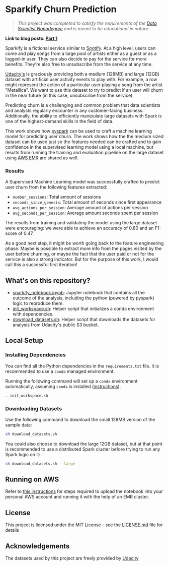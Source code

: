 # Sparkify Churn Prediction

> *This project was completed to satisfy the requirements of the [Data Scientist Nanodegree](https://www.udacity.com/course/data-scientist-nanodegree--nd025) and is meant to be educational in nature.*

**Link to blog posts: [Part 1](https://medium.com/@jcm.orlando/predicting-user-churn-with-pyspark-part-1-f13befbf04c3)**

Sparkify is a fictional service similar to [Spotify](https://en.wikipedia.org/wiki/Spotify). At a high level, users can come and play
songs from a large pool of artists either as a guest or as a logged-in user. They can also decide to pay for the service for more
benefits. They're also free to unsubscribe from the service at any time.

[Udacity's](https://www.udacity.com/) is graciously providing both a medium (128MB) and large (12GB) dataset with artificial user activity
events to play with. For example, a row might represent the action of a particular user playing a song from the artist "Metallica". We
want to use this dataset to try to predict if an user will churn in the near future (in this case, unsubscribe from the service).

Predicting churn is a challenging and common problem that data scientists and analysts regularly encounter in any customer-facing business. Additionally, the ability to efficiently manipulate large datasets with Spark is one of the highest-demand skills in the field of data.

This work shows how [pyspark](https://pypi.org/project/pyspark/) can be used to craft a machine learning model for predicting user churn.
The work shows how the the medium sized dataset can be used just so the features needed can be crafted and to gain confidence in the
supervised learning model using a local machine, but results from running the training and evaluation pipeline on the large dataset using
[AWS EMR](https://aws.amazon.com/emr/) are shared as well.

### Results

A Supervised Machine Learning model was successfully crafted to predict user churn from the following features extracted:

- `number_sessions`: Total amount of sessions
- `seconds_since_genesis`: Total amount of seconds since first appearance
- `avg_actions_per_session`: Average amount of actions per session
- `avg_seconds_per_session`: Average amount seconds spent per session

The results from training and validating the model using the large dataset were encouraging: we were able to achieve an accuracy of 0.80
and an F1-score of 0.47.

As a good next step, it might be worth going back to the feature engineering phase. Maybe is possible to extract more info from the pages
visited by the user before churning, or maybe the fact that the user paid or not for the service is also a strong indicator. But for the
purpose of this work, I would call this a successful first iteration!

## What's on this repository?

- [sparkify_notebook.ipynb](./sparkify_notebook.ipynb): Jupyter notebook that contains all the outcome of the analysis, including the
python (powered by pyspark) logic to reproduce them.
- [init_workspace.sh](init_workspace.sh): Helper script that initializes a conda environment with dependencies.
- [download_datasets.sh](download_datasets.sh): Helper script that downloads the datasets for analysis from Udacity's public S3 bucket.

## Local Setup

### Installing Dependencies

You can find all the Python dependencies in the `requirements.txt` file. It is recommended to use a `conda` managed environment.

Running the following command will set up a `conda` environment automatically, assuming `conda` is installed
([instructions](https://docs.conda.io/projects/conda/en/latest/user-guide/install/index.html)).

```bash
. init_workspace.sh
```

### Downloading Datasets

Use the following command to download the small 128MB version of the sample data:

```bash
sh download_datasets.sh
```

You could also choose to download the large 12GB dataset, but at that point is recommended to use a distributed Spark cluster before trying to run any Spark logic on it:

```bash
sh download_datasets.sh --large
```

## Running on AWS

Refer to [this instructions](./aws_setup.md) for steps required to upload the notebook into your personal AWS account and running it with
the help of an EMR cluster.

## License

This project is licensed under the MIT License - see the [LICENSE.md](LICENSE.md) file for details

## Acknowledgements

The datasets used by this project are freely provided by [Udacity](https://www.udacity.com/)
